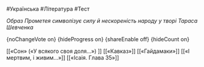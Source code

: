 #Українська #Література #Тест

*Образ Прометея символізує силу й нескореність народу у творі Тараса Шевченка*

{noChangeVote on}
{hideProgress on}
{shareEnable off}
{hideCount on}

[[«Сон» («У всякого своя доля...») ]]
[[«Кавказ»]]
[[«Гайдамаки»]]
[[«І мертвим, і живим...»]]
[[«Ісаія. Глава 35»]]
